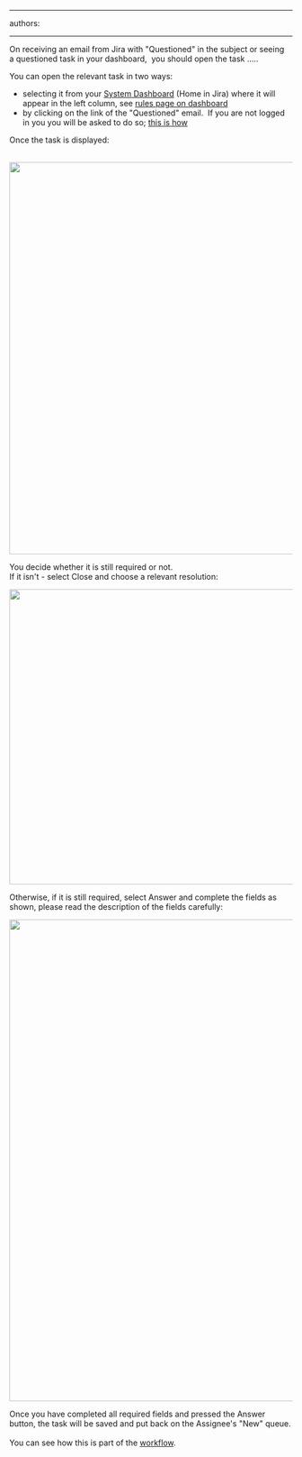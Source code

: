 

---
authors:

---




<span class='intro'> On receiving an email from Jira with &quot;Questioned&quot; in the subject or seeing a&#160;questioned task in your dashboard, &#160;you should open the task .....  </span>

<p>You can&#160;open the relevant task in two ways&#58;</p>
<ul><li>selecting it from your&#160;<a class="ms-rteCustom-External" href="http&#58;//jira.ssw.com.au/secure/Dashboard.jspa" target="_blank" shape="rect">System Dashboard</a> (Home in Jira) where it will appear in the left column, see <a href="/Management/RulesToBetterJira/Pages/SystemDashboard.aspx" target="_blank" shape="rect">rules page on dashboard </a></li>
<li>by clicking on the link of the &quot;Questioned&quot; email.&#160;&#160;If you are not logged in you you will be asked to do so; <a href="/Management/RulesToBetterJira/Pages/HowdoIsignintoJira.aspx" shape="rect">this is how</a></li></ul>
<p>Once the task is displayed&#58;</p>
<p>&#160;<img width="675" height="696" src="/Management/RulesToBetterJira/PublishingImages/TaskToAnswer.png" border="0" alt="" style="border-bottom&#58;0px solid;border-left&#58;0px solid;border-top&#58;0px solid;border-right&#58;0px solid;" /></p>
<p>You decide whether it is still required or not. <br>If it isn't - select Close and choose a relevant resolution&#58;</p>
<p><img width="675" height="637" src="/Management/RulesToBetterJira/PublishingImages/ClosingFromQuestion.png" border="0" alt="" style="border-bottom&#58;0px solid;border-left&#58;0px solid;width&#58;788px;height&#58;524px;border-top&#58;0px solid;border-right&#58;0px solid;" /></p>
<p>Otherwise, if it is still required, select Answer and complete the fields as shown, please read the description of the fields carefully&#58;</p>
<p><img width="676" height="855" src="/Management/RulesToBetterJira/PublishingImages/Answer.png" border="0" alt="" style="border-bottom&#58;0px solid;border-left&#58;0px solid;border-top&#58;0px solid;border-right&#58;0px solid;" /></p>
<p>Once you have completed all required fields and pressed the Answer button, the task will be saved and put back on the Assignee's &quot;New&quot; queue.<br><br>You can see how this is part of the <a href="/Management/RulesToBetterJira/Pages/workflow.aspx" target="_blank" shape="rect">workflow</a>.</p>


